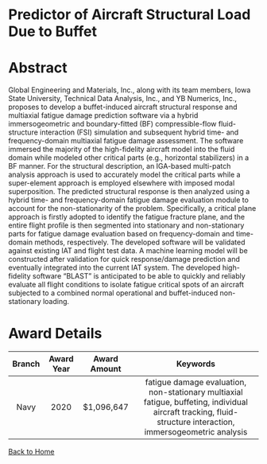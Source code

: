 
Predictor of Aircraft Structural Load Due to Buffet
===================================================

# Abstract


Global Engineering and Materials, Inc., along with its team members, Iowa State University, Technical Data Analysis, Inc., and YB Numerics, Inc., proposes to develop a buffet-induced aircraft structural response and multiaxial fatigue damage prediction software via a hybrid immersogeometric and boundary-fitted (BF) compressible-flow fluid-structure interaction (FSI) simulation and subsequent hybrid time- and frequency-domain multiaxial fatigue damage assessment. The software immersed the majority of the high-fidelity aircraft model into the fluid domain while modeled other critical parts (e.g., horizontal stabilizers) in a BF manner. For the structural description, an IGA-based multi-patch analysis approach is used to accurately model the critical parts while a super-element approach is employed elsewhere with imposed modal superposition. The predicted structural response is then analyzed using a hybrid time- and frequency-domain fatigue damage evaluation module to account for the non-stationarity of the problem. Specifically, a critical plane approach is firstly adopted to identify the fatigue fracture plane, and the entire flight profile is then segmented into stationary and non-stationary parts for fatigue damage evaluation based on frequency-domain and time-domain methods, respectively. The developed software will be validated against existing IAT and flight test data. A machine learning model will be constructed after validation for quick response/damage prediction and eventually integrated into the current IAT system. The developed high-fidelity software “BLAST” is anticipated to be able to quickly and reliably evaluate all flight conditions to isolate fatigue critical spots of an aircraft subjected to a combined normal operational and buffet-induced non-stationary loading.  

# Award Details

|Branch|Award Year|Award Amount|Keywords|
| :---: | :---: | :---: | :---: |
|Navy|2020|$1,096,647|fatigue damage evaluation, non-stationary multiaxial fatigue, buffeting, individual aircraft tracking, fluid-structure interaction, immersogeometric analysis|
  
  


[Back to Home](https://github.com/chrischow/dod_sbir_awards/JH/#2040)